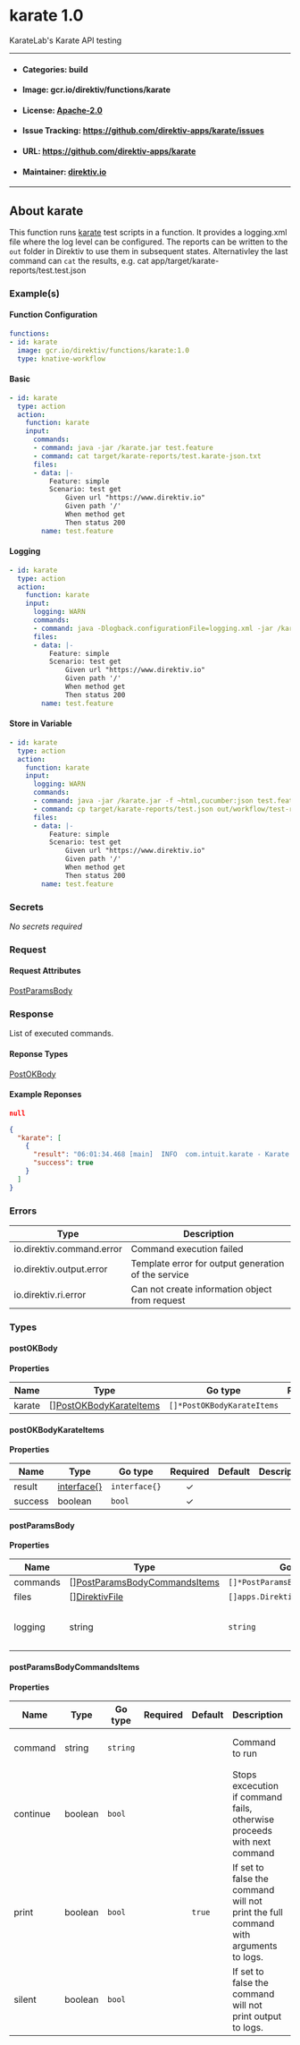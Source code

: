 
# karate 1.0

KarateLab's Karate API testing

---
- #### Categories: build
- #### Image: gcr.io/direktiv/functions/karate 
- #### License: [Apache-2.0](https://www.apache.org/licenses/LICENSE-2.0)
- #### Issue Tracking: https://github.com/direktiv-apps/karate/issues
- #### URL: https://github.com/direktiv-apps/karate
- #### Maintainer: [direktiv.io](https://www.direktiv.io) 
---

## About karate

This function runs [karate](https://github.com/karatelabs/karate) test scripts in a function.  It provides a logging.xml file where the log level can be configured. The reports can be written to the `out` folder in Direktiv to use them in subsequent states. Alternativley the last command can `cat` the results, e.g. cat app/target/karate-reports/test.test.json

### Example(s)
  #### Function Configuration
```yaml
functions:
- id: karate
  image: gcr.io/direktiv/functions/karate:1.0
  type: knative-workflow
```
   #### Basic
```yaml
- id: karate
  type: action
  action:
    function: karate
    input:
      commands:
      - command: java -jar /karate.jar test.feature
      - command: cat target/karate-reports/test.karate-json.txt
      files:
      - data: |-
          Feature: simple
          Scenario: test get
              Given url "https://www.direktiv.io"
              Given path '/'
              When method get
              Then status 200
        name: test.feature
```
   #### Logging
```yaml
- id: karate
  type: action
  action:
    function: karate
    input:
      logging: WARN
      commands:
      - command: java -Dlogback.configurationFile=logging.xml -jar /karate.jar  test.feature
      files:
      - data: |-
          Feature: simple
          Scenario: test get
              Given url "https://www.direktiv.io"
              Given path '/'
              When method get
              Then status 200
        name: test.feature
```
   #### Store in Variable
```yaml
- id: karate
  type: action
  action:
    function: karate
    input:
      logging: WARN
      commands:
      - command: java -jar /karate.jar -f ~html,cucumber:json test.feature
      - command: cp target/karate-reports/test.json out/workflow/test-result.json
      files:
      - data: |-
          Feature: simple
          Scenario: test get
              Given url "https://www.direktiv.io"
              Given path '/'
              When method get
              Then status 200
        name: test.feature
```

   ### Secrets


*No secrets required*







### Request



#### Request Attributes
[PostParamsBody](#post-params-body)

### Response
  List of executed commands.
#### Reponse Types
    
  

[PostOKBody](#post-o-k-body)
#### Example Reponses
    
```json
null
```
```json
{
  "karate": [
    {
      "result": "06:01:34.468 [main]  INFO  com.intuit.karate - Karate version: 1.2.0",
      "success": true
    }
  ]
}
```

### Errors
| Type | Description
|------|---------|
| io.direktiv.command.error | Command execution failed |
| io.direktiv.output.error | Template error for output generation of the service |
| io.direktiv.ri.error | Can not create information object from request |


### Types
#### <span id="post-o-k-body"></span> postOKBody

  



**Properties**

| Name | Type | Go type | Required | Default | Description | Example |
|------|------|---------|:--------:| ------- |-------------|---------|
| karate | [][PostOKBodyKarateItems](#post-o-k-body-karate-items)| `[]*PostOKBodyKarateItems` |  | |  |  |


#### <span id="post-o-k-body-karate-items"></span> postOKBodyKarateItems

  



**Properties**

| Name | Type | Go type | Required | Default | Description | Example |
|------|------|---------|:--------:| ------- |-------------|---------|
| result | [interface{}](#interface)| `interface{}` | ✓ | |  |  |
| success | boolean| `bool` | ✓ | |  |  |


#### <span id="post-params-body"></span> postParamsBody

  



**Properties**

| Name | Type | Go type | Required | Default | Description | Example |
|------|------|---------|:--------:| ------- |-------------|---------|
| commands | [][PostParamsBodyCommandsItems](#post-params-body-commands-items)| `[]*PostParamsBodyCommandsItems` |  | | Array of commands. |  |
| files | [][DirektivFile](#direktiv-file)| `[]apps.DirektivFile` |  | | File to create before running commands. |  |
| logging | string| `string` |  | `"WARN"`| Changes log level in logging.xml. Can be used as `-Dlogback.configurationFile=logging.xml` as argument. | `DEBUG` |


#### <span id="post-params-body-commands-items"></span> postParamsBodyCommandsItems

  



**Properties**

| Name | Type | Go type | Required | Default | Description | Example |
|------|------|---------|:--------:| ------- |-------------|---------|
| command | string| `string` |  | | Command to run | `java -Dtest.server=https://www.direktiv.io -jar /karate.jar --output out/workflow/ test.feature` |
| continue | boolean| `bool` |  | | Stops excecution if command fails, otherwise proceeds with next command |  |
| print | boolean| `bool` |  | `true`| If set to false the command will not print the full command with arguments to logs. |  |
| silent | boolean| `bool` |  | | If set to false the command will not print output to logs. |  |

 

